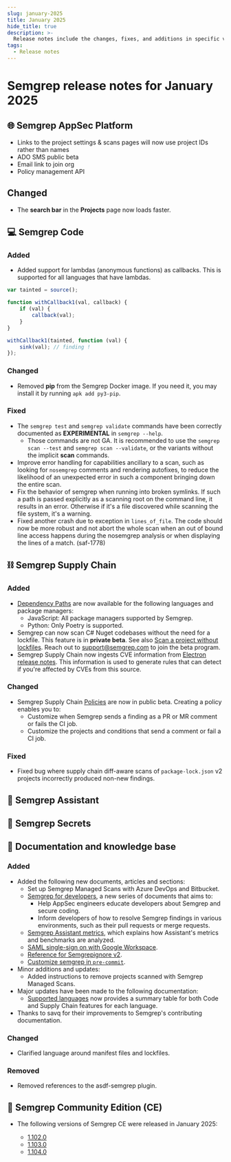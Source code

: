 ```yaml
---
slug: january-2025
title: January 2025
hide_title: true
description: >-
  Release notes include the changes, fixes, and additions in specific versions of Semgrep.
tags:
  - Release notes
---
```


# Semgrep release notes for January 2025

<!-- Remember to update latest endpoint -->
<!-- Remember to update index page -->


## 🌐 Semgrep AppSec Platform

- Links to the project settings & scans pages will now use project IDs rather than names
- ADO SMS public beta
- Email link to join org
- Policy management API

## Changed

- The **search bar** in the **Projects** page now loads faster.  <!-- 18697 -->

## 💻 Semgrep Code

### Added

- Added support for lambdas (anonymous functions) as callbacks. This is supported for all languages that have lambdas.

```javascript
var tainted = source();

function withCallback1(val, callback) {
    if (val) {
        callback(val);
    }
}

withCallback1(tainted, function (val) {
    sink(val); // finding !
});
```

### Changed

- Removed **pip** from the Semgrep Docker image. If you need it, you may install it by running `apk add py3-pip`.

### Fixed

- The `semgrep test` and `semgrep validate` commands have been correctly documented as **EXPERIMENTAL** in `semgrep --help`.
  - Those commands are not GA. It is recommended to use the `semgrep scan --test` and `semgrep scan --validate`, or the variants without the implicit **scan** commands.
- Improve error handling for capabilities ancillary to a scan, such as looking for `nosemgrep` comments and rendering autofixes, to reduce the likelihood of an unexpected error in such a component bringing down the entire scan.
- Fix the behavior of semgrep when running into broken symlinks. If such a path is passed explicitly as a scanning root on the command line, it results in an error. Otherwise if it's a file discovered while scanning the file system, it's a warning.
- Fixed another crash due to exception in `lines_of_file`. The code should now be more robust and not abort the whole scan when an out of bound line access happens during the nosemgrep analysis or when displaying the lines of a match. (saf-1778)

## ⛓️ Semgrep Supply Chain

### Added

<!-- Dependency graphs? -->
- [Dependency Paths](/semgrep-supply-chain/dependency-search#view-the-dependency-path) are now available for the following languages and package managers:
  - JavaScript: All package managers supported by Semgrep.
  - Python: Only Poetry is supported.
- Semgrep can now scan C# Nuget codebases without the need for a lockfile. This feature is in **private beta**. See also [Scan a project without lockfiles](/semgrep-supply-chain/getting-started#scan-a-project-without-lockfiles-beta). Reach out to [<i class="fa-regular fa-envelope"></i> support@semgrep.com](mailto:support@semgrep.com) to join the beta program.
- Semgrep Supply Chain now ingests CVE information from [<i class="fas fa-external-link fa-xs"></i> Electron release notes](https://releases.electronjs.org/releases/stable). This information is used to generate rules that can detect if you're affected by CVEs from this source.

### Changed

- Semgrep Supply Chain [Policies](/supply-chain/policies) are now in public beta. Creating a policy enables you to:
  - Customize when Semgrep sends a finding as a PR or MR comment or fails the CI job.
  - Customize the projects and conditions that send a comment or fail a CI job.

### Fixed

- Fixed bug where supply chain diff-aware scans of `package-lock.json` v2 projects incorrectly produced non-new findings.

## 🤖 Semgrep Assistant 

## 🔐 Semgrep Secrets

## 📝 Documentation and knowledge base

### Added 
- Added the following new documents, articles and sections:
  - Set up Semgrep Managed Scans with Azure DevOps and Bitbucket.
  - [Semgrep for developers](/for-developers/overviews), a new series of documents that aims to:
    - Help AppSec engineers educate developers about Semgrep and secure coding.
    - Inform developers of how to resolve Semgrep findings in various environments, such as their pull requests or merge requests.
  - [Semgrep Assistant metrics](/semgrep-assistant/metrics), which explains how Assistant's metrics and benchmarks are analyzed.
  - [SAML single-sign on with Google Workspace](/kb/semgrep-appsec-platform/saml-google-workspace).
  - [Reference for Semgrepignore v2](/semgrepignore-v2-reference).
  - [Customize semgrep in `pre-commit`](/kb/integrations/customize-semgrep-precommit).
- Minor additions and updates:
  - Added instructions to remove projects scanned with Semgrep Managed Scans.
- Major updates have been made to the following documentation:
  - [Supported languages](/supported-languages) now provides a summary table for both Code and Supply Chain features for each language.
- Thanks to savq for their improvements to Semgrep's contributing documentation.

### Changed

  - Clarified language around manifest files and lockfiles.

### Removed

- Removed references to the asdf-semgrep plugin.

## 🔧 Semgrep Community Edition (CE)

* The following versions of Semgrep CE were released in January 2025:

  - [<i class="fas fa-external-link fa-xs"></i> 1.102.0](https://github.com/semgrep/semgrep/releases/tag/v1.102.0) 
  - [<i class="fas fa-external-link fa-xs"></i> 1.103.0](https://github.com/semgrep/semgrep/releases/tag/v1.103.0)
  - [<i class="fas fa-external-link fa-xs"></i> 1.104.0](https://github.com/semgrep/semgrep/releases/tag/v1.104.0)
